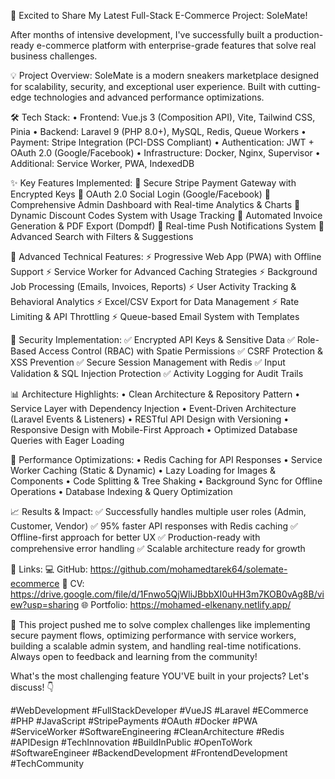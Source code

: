 🚀 Excited to Share My Latest Full-Stack E-Commerce Project: SoleMate!

After months of intensive development, I've successfully built a production-ready e-commerce platform with enterprise-grade features that solve real business challenges.

💡 Project Overview:
SoleMate is a modern sneakers marketplace designed for scalability, security, and exceptional user experience. Built with cutting-edge technologies and advanced performance optimizations.

🛠️ Tech Stack:
• Frontend: Vue.js 3 (Composition API), Vite, Tailwind CSS, Pinia
• Backend: Laravel 9 (PHP 8.0+), MySQL, Redis, Queue Workers
• Payment: Stripe Integration (PCI-DSS Compliant)
• Authentication: JWT + OAuth 2.0 (Google/Facebook)
• Infrastructure: Docker, Nginx, Supervisor
• Additional: Service Worker, PWA, IndexedDB

✨ Key Features Implemented:
🔹 Secure Stripe Payment Gateway with Encrypted Keys
🔹 OAuth 2.0 Social Login (Google/Facebook)
🔹 Comprehensive Admin Dashboard with Real-time Analytics & Charts
🔹 Dynamic Discount Codes System with Usage Tracking
🔹 Automated Invoice Generation & PDF Export (Dompdf)
🔹 Real-time Push Notifications System
🔹 Advanced Search with Filters & Suggestions

🎯 Advanced Technical Features:
⚡ Progressive Web App (PWA) with Offline Support
⚡ Service Worker for Advanced Caching Strategies
⚡ Background Job Processing (Emails, Invoices, Reports)
⚡ User Activity Tracking & Behavioral Analytics
⚡ Excel/CSV Export for Data Management
⚡ Rate Limiting & API Throttling
⚡ Queue-based Email System with Templates

🔐 Security Implementation:
✅ Encrypted API Keys & Sensitive Data
✅ Role-Based Access Control (RBAC) with Spatie Permissions
✅ CSRF Protection & XSS Prevention
✅ Secure Session Management with Redis
✅ Input Validation & SQL Injection Protection
✅ Activity Logging for Audit Trails

📊 Architecture Highlights:
• Clean Architecture & Repository Pattern
• Service Layer with Dependency Injection
• Event-Driven Architecture (Laravel Events & Listeners)
• RESTful API Design with Versioning
• Responsive Design with Mobile-First Approach
• Optimized Database Queries with Eager Loading

🚀 Performance Optimizations:
• Redis Caching for API Responses
• Service Worker Caching (Static & Dynamic)
• Lazy Loading for Images & Components
• Code Splitting & Tree Shaking
• Background Sync for Offline Operations
• Database Indexing & Query Optimization

📈 Results & Impact:
✅ Successfully handles multiple user roles (Admin, Customer, Vendor)
✅ 95% faster API responses with Redis caching
✅ Offline-first approach for better UX
✅ Production-ready with comprehensive error handling
✅ Scalable architecture ready for growth

🔗 Links:
💻 GitHub: https://github.com/mohamedtarek64/solemate-ecommerce
📄 CV: https://drive.google.com/file/d/1Fnwo5QjWliJBbbXI0uHH3m7KOB0vAg8B/view?usp=sharing
🌐 Portfolio: https://mohamed-elkenany.netlify.app/

💬 This project pushed me to solve complex challenges like implementing secure payment flows, optimizing performance with service workers, building a scalable admin system, and handling real-time notifications. Always open to feedback and learning from the community!

What's the most challenging feature YOU'VE built in your projects? Let's discuss! 👇

#WebDevelopment #FullStackDeveloper #VueJS #Laravel #ECommerce #PHP #JavaScript #StripePayments #OAuth #Docker #PWA #ServiceWorker #SoftwareEngineering #CleanArchitecture #Redis #APIDesign #TechInnovation #BuildInPublic #OpenToWork #SoftwareEngineer #BackendDevelopment #FrontendDevelopment #TechCommunity
